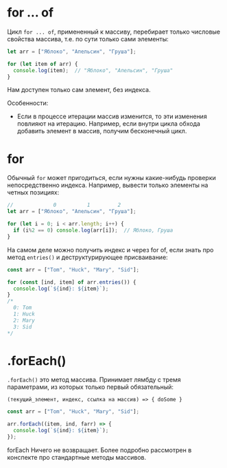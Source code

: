 # for ... of

Цикл `for ... of`, примененный к массиву, перебирает только числовые свойства массива, т.е. по сути только сами элементы:

```javascript
let arr = ["Яблоко", "Апельсин", "Груша"];

for (let item of arr) {
  console.log(item);  // "Яблоко", "Апельсин", "Груша"
}
```

Нам доступен только сам элемент, без индекса.

Особенности:

* Если в процессе итерации массив изменится, то эти изменения повлияют на итерацию. Например, если внутри цикла обхода добавить элемент в массив, получим бесконечный цикл.

# for

Обычный `for` может пригодиться, если нужны какие-нибудь проверки непосредственно индекса. Например, вывести только элементы на четных позициях:

```javascript
//             0          1         2
let arr = ["Яблоко", "Апельсин", "Груша"];

for (let i = 0; i < arr.length; i++) {
  if (i%2 == 0) console.log(arr[i]);  // Яблоко, Груша
}
```

На самом деле можно получить индекс и через for of, если знать про метод `entries()` и деструктурирующее присваивание:

```javascript
const arr = ["Tom", "Huck", "Mary", "Sid"];

for (const [ind, item] of arr.entries()) {
  console.log(`${ind}: ${item}`);
} 
/*
  0: Tom
  1: Huck
  2: Mary
  3: Sid
*/
```

# .forEach()

`.forEach()` это метод массива. Принимает лямбду с тремя параметрами, из которых только первый обязательный:

```
(текущий_элемент, индекс, ссылка на массив) => { doSome }
```

```javascript
const arr = ["Tom", "Huck", "Mary", "Sid"];

arr.forEach((item, ind, farr) => {
  console.log(`${ind}: ${item}`);
});
```

forEach Ничего не возвращает. Более подробно рассмотрен в конспекте про стандартные методы массивов.